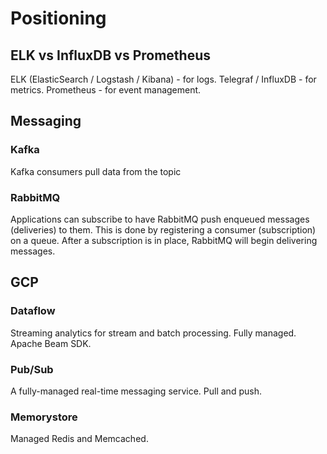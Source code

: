 # Positioning

## ELK vs InfluxDB vs Prometheus
ELK (ElasticSearch / Logstash / Kibana) - for logs.
Telegraf / InfluxDB - for metrics.
Prometheus - for event management.


## Messaging

### Kafka
Kafka consumers pull data from the topic

### RabbitMQ
Applications can subscribe to have RabbitMQ push enqueued messages (deliveries) to them. This is done by registering a consumer (subscription) on a queue. After a subscription is in place, RabbitMQ will begin delivering messages.


## GCP

### Dataflow
Streaming analytics for stream and batch processing.
Fully managed.
Apache Beam SDK.

### Pub/Sub
A fully-managed real-time messaging service.
Pull and push.

### Memorystore
Managed Redis and Memcached.
